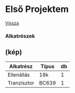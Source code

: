 # Első Projektem

[Vissza](https://juhaszadi.github.io/portfolio/)

### Alkatrészek

## (kép)

| Alkatrész |Típus|db|
|-----------|-----|--|
|Ellenállás | 18k | 1|
|Tranzisztor|BC639| 1|